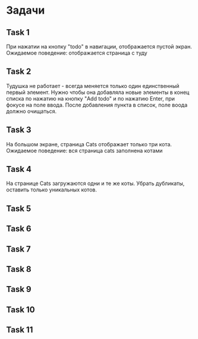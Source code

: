 # Задачи

## Task 1
При нажатии на кнопку "todo" в навигации, отображается пустой экран.
Ожидаемое поведение: отображается страница с туду

## Task 2
Тудушка не работает - всегда меняется только один единственный первый элемент.
Нужно чтобы она добавляла новые элементы в конец списка по нажатию на кнопку "Add todo" и по нажатию Enter, при фокусе на поле ввода.
После добавления пункта в список, поле воода должно очищаться.

## Task 3
На большом экране, страница Cats отображает только три кота.
Ожидаемое поведение: вся страница cats заполнена котами

## Task 4
На странице Cats загружаются одни и те же коты. Убрать дубликаты, оставить только уникальных котов.

## Task 5

## Task 6

## Task 7

## Task 8

## Task 9

## Task 10

## Task 11

